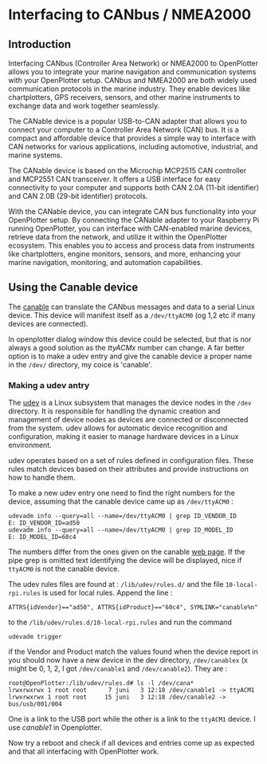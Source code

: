 # Interfacing to CANbus / NMEA2000

## Introduction
Interfacing CANbus (Controller Area Network) or NMEA2000 to
OpenPlotter allows you to integrate your marine navigation and
communication systems with your OpenPlotter setup. CANbus and NMEA2000
are both widely used communication protocols in the marine
industry. They enable devices like chartplotters, GPS receivers,
sensors, and other marine instruments to exchange data and work
together seamlessly.

The CANable device is a popular USB-to-CAN adapter that allows you to
connect your computer to a Controller Area Network (CAN) bus. It is a
compact and affordable device that provides a simple way to interface
with CAN networks for various applications, including automotive,
industrial, and marine systems.

The CANable device is based on the Microchip MCP2515 CAN controller
and MCP2551 CAN transceiver. It offers a USB interface for easy
connectivity to your computer and supports both CAN 2.0A (11-bit
identifier) and CAN 2.0B (29-bit identifier) protocols.

With the CANable device, you can integrate CAN bus functionality into
your OpenPlotter setup. By connecting the CANable adapter to your
Raspberry Pi running OpenPlotter, you can interface with CAN-enabled
marine devices, retrieve data from the network, and utilize it within
the OpenPlotter ecosystem. This enables you to access and process data
from instruments like chartplotters, engine monitors, sensors, and
more, enhancing your marine navigation, monitoring, and automation
capabilities.


## Using the Canable device

The [canable](https://canable.io/) can translate the CANbus messages and data to a serial Linux device. 
This device will manifest itself as a ```/dev/ttyACM0``` (og 1,2 etc if many devices are connected). 

In openplotter dialog window this device could be selected, but that is nor always a good solution as the 
*ttyACMx* number can change. A far better option is to make a udev entry and give the canable device a 
proper name in the ```/dev/``` directory, my coice is 'canable'.

### Making a udev antry
The [udev](https://en.wikipedia.org/wiki/Udev) is a Linux subsystem
that manages the device nodes in the ```/dev``` directory. It is
responsible for handling the dynamic creation and management of device
nodes as devices are connected or disconnected from the system. udev
allows for automatic device recognition and configuration, making it
easier to manage hardware devices in a Linux environment.

udev operates based on a set of rules defined in configuration
files. These rules match devices based on their attributes and provide
instructions on how to handle them.

To make a new udev entry one need to find the right numbers for the device,
assuming that the canable device came up as ```/dev/ttyACM0``` :
```
udevadm info --query=all --name=/dev/ttyACM0 | grep ID_VENDOR_ID 
E: ID_VENDOR_ID=ad50
udevadm info --query=all --name=/dev/ttyACM0 | grep ID_MODEL_ID
E: ID_MODEL_ID=60c4
```
The numbers differ from the ones given on the canable [web page](https://canable.io/updater/udev.html).
If the pipe grep is omitted text identifying the device will be displayed, nice if ```ttyACM0``` is not 
the canable device.

The udev rules files are found at : ```/lib/udev/rules.d/``` and the file 
```10-local-rpi.rules``` is used for  local rules. Append the line :
```
ATTRS{idVendor}=="ad50", ATTRS{idProduct}=="60c4", SYMLINK="canable%n"
```
to the ```/lib/udev/rules.d/10-local-rpi.rules``` and run the command
```
udevadm trigger
```
if the Vendor and Product match the values found when the device report in you should now have
a new device in the dev directory, ```/dev/canablex``` (x might be 0, 1, 2, I got ```/dev/canable1``` 
and ```/dev/canable2```). They are :
```
root@OpenPlotter:/lib/udev/rules.d# ls -l /dev/cana*
lrwxrwxrwx 1 root root      7 juni   3 12:18 /dev/canable1 -> ttyACM1
lrwxrwxrwx 1 root root     15 juni   3 12:18 /dev/canable2 -> bus/usb/001/004
```
One is a link to the USB port while the other is a link to the ```ttyACM1``` device. I use *canable1* in 
Openplotter.

Now try a reboot and check if all devices and entries come up as expected and that all interfacing
with OpenPlotter work.



